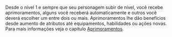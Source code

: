 Desde o nível 1 e sempre que seu personagem subir de nível, você recebe aprimoramentos, alguns você receberá automaticamente e outros você deverá escolher um entre dois ou mais. Aprimoramentos lhe dão benefícios desde aumento de atributos até equipamentos, habilidades ou ações novas. Para mais informações veja o capítulo [Aprimoramentos](../rules/upgrades.md).